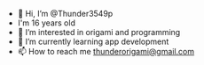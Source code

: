 - 👋 Hi, I’m @Thunder3549p
- I'm 16 years old
- 👀 I’m interested in origami and programming
- 🌱 I’m currently learning app development
- 📫 How to reach me thunderorigami@gmail.com


